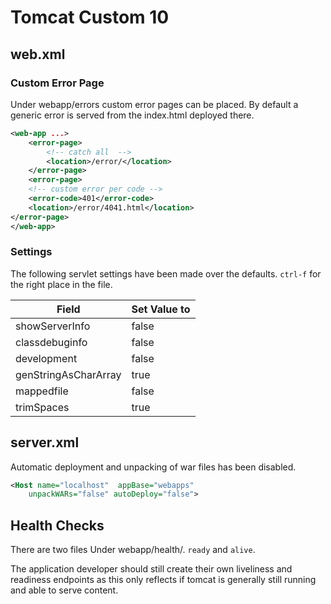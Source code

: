 # Tomcat Custom 10

## web.xml

### Custom Error Page

Under webapp/errors custom error pages can be placed. By default a generic error is served from the index.html deployed there.

```xml
<web-app ...>
    <error-page>
        <!-- catch all  -->
        <location>/error/</location>
    </error-page>
    <error-page>
    <!-- custom error per code -->
    <error-code>401</error-code>
    <location>/error/4041.html</location>
</error-page>
</web-app>
```

### Settings

The following servlet settings have been made over the defaults. `ctrl-f` for the right place in the file.

Field                   | Set Value to
------------------------|--------------
showServerInfo          | false
classdebuginfo          | false
development             | false
genStringAsCharArray    | true
mappedfile              | false
trimSpaces              | true

## server.xml

Automatic deployment and unpacking of war files has been disabled.

```xml
<Host name="localhost"  appBase="webapps" 
    unpackWARs="false" autoDeploy="false">
```

## Health Checks

There are two files Under webapp/health/. `ready` and `alive`.

The application developer should still create their own liveliness and readiness endpoints as this only reflects if tomcat is generally still running and able to serve content.
